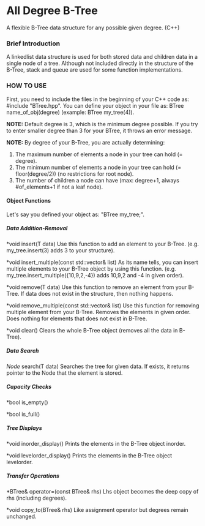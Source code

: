 # All Degree B-Tree
A flexible B-Tree data structure for any possible given degree. (C++)

### Brief Introduction
A linkedlist data structure is used for both stored data and children data in a single node of a tree. Although not included directly in the structure of the B-Tree, stack and queue are used for some function implementations.

### HOW TO USE
First, you need to include the files in the beginning of your C++ code as: #include "BTree.hpp".
You can define your object in your file as: BTree<type> name_of_obj(degree) (example: BTree<int> my_tree(4)).
  
<b>NOTE:</b> Default degree is 3, which is the minimum degree possible. If you try to enter smaller degree than 3 for your BTree, it throws an error message.

<b>NOTE:</b> By degree of your B-Tree, you are actually determining:
1. The maximum number of elements a node in your tree can hold (= degree).
2. The minimum number of elements a node in your tree can hold (= floor(degree/2)) (no restrictions for root node).
3. The number of children a node can have (max: degree+1, always #of_elements+1 if not a leaf node).

#### Object Functions
Let's say you defined your object as: "BTree<int> my_tree;".

##### Data Addition-Removal
*void insert(T data)
Use this function to add an element to your B-Tree. (e.g. my_tree.insert(3) adds 3 to your structure).

*void insert_multiple(const std::vector<T>& list)
As its name tells, you can insert multiple elements to your B-Tree object by using this function. (e.g. my_tree.insert_multiple({10,9,2,-4}) adds 10,9,2 and -4 in given order).

*void remove(T data)
Use this function to remove an element from your B-Tree. If data does not exist in the structure, then nothing happens.

*void remove_multiple(const std::vector<T>& list)
Use this function for removing multiple element from your B-Tree. Removes the elements in given order. Does nothing for elements that does not exist in B-Tree.
  
*void clear()
Clears the whole B-Tree object (removes all the data in B-Tree).

##### Data Search
*Node* search(T data)
Searches the tree for given data. If exists, it returns pointer to the Node that the element is stored.

##### Capacity Checks
*bool is_empty()

*bool is_full()

##### Tree Displays
*void inorder_display()
Prints the elements in the B-Tree object inorder.

*void levelorder_display()
Prints the elements in the B-Tree object levelorder.

##### Transfer Operations
*BTree& operator=(const BTree& rhs)
Lhs object becomes the deep copy of rhs (including degrees).

*void copy_to(BTree& rhs)
Like assignment operator but degrees remain unchanged.
